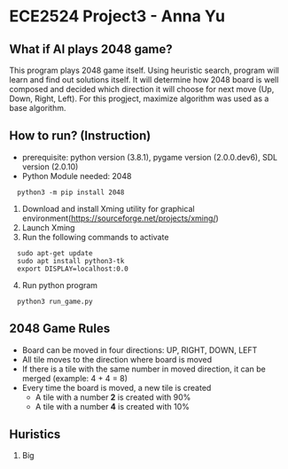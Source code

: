 # ECE2524 Project3 - Anna Yu
## What if AI plays 2048 game?
This program plays 2048 game itself. Using heuristic search, program will learn and find out solutions itself.
It will determine how 2048 board is well composed and decided which direction it will choose for next move (Up, Down, Right, Left).
For this progject, maximize algorithm was used as a base algorithm.

## How to run? (Instruction)
* prerequisite: python version (3.8.1), pygame version (2.0.0.dev6), SDL version (2.0.10)
* Python Module needed: 2048
``` 
  python3 -m pip install 2048
```  
1. Download and install Xming utility for graphical environment(https://sourceforge.net/projects/xming/)
2. Launch Xming
3. Run the following commands to activate
```
  sudo apt-get update  
  sudo apt install python3-tk
  export DISPLAY=localhost:0.0
```  
4. Run python program
```  
  python3 run_game.py
```

## 2048 Game Rules
* Board can be moved in four directions: UP, RIGHT, DOWN, LEFT
* All tile moves to the direction where board is moved
* If there is a tile with the same number in moved direction, it can be merged (example: 4 + 4 = 8)
* Every time the board is moved, a new tile is created
  * A tile with a number **2** is created with 90%
  * A tile with a number **4** is created with 10%
  
## Huristics
1. Big
